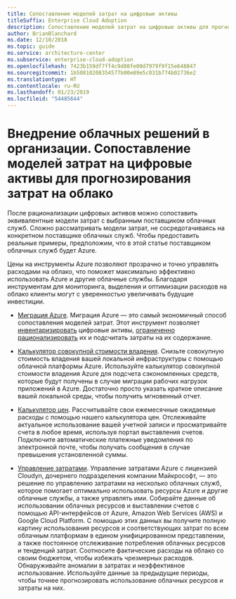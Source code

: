 ```yaml
---
title: Сопоставление моделей затрат на цифровые активы
titleSuffix: Enterprise Cloud Adoption
description: Сопоставление моделей затрат на цифровые активы для прогнозирования затрат на облако
author: BrianBlanchard
ms.date: 12/10/2018
ms.topic: guide
ms.service: architecture-center
ms.subservice: enterprise-cloud-adoption
ms.openlocfilehash: 7423b159df7ff4c9d88fe00d7979f9f15e648847
ms.sourcegitcommit: 1b50810208354577b00e89e5c031b774b02736e2
ms.translationtype: HT
ms.contentlocale: ru-RU
ms.lasthandoff: 01/23/2019
ms.locfileid: "54485644"
---
```

# <a name="enterprise-cloud-adoption-align-cost-models-with-the-digital-estate-to-forecast-cloud-costs"></a>Внедрение облачных решений в организации. Сопоставление моделей затрат на цифровые активы для прогнозирования затрат на облако

После рационализации цифровых активов можно сопоставить эквивалентные модели затрат с выбранным поставщиком облачных служб. Сложно рассматривать модели затрат, не сосредотачиваясь на конкретном поставщике облачных служб. Чтобы предоставить реальные примеры, предположим, что в этой статье поставщиком облачных служб будет Azure.

Цены на инструменты Azure позволяют прозрачно и точно управлять расходами на облако, что поможет максимально эффективно использовать Azure и другие облачные службы. Благодаря инструментам для мониторинга, выделения и оптимизации расходов на облако клиенты могут с уверенностью увеличивать будущие инвестиции.

- [Миграция Azure](/azure/migrate/migrate-overview). Миграция Azure — это самый экономичный способ сопоставления моделей затрат. Этот инструмент позволяет [инвентаризировать](inventory.md) цифровые активы, [ограниченно рационализировать](rationalize.md) их и подсчитать затраты на их содержание.

- [Калькулятор совокупной стоимости владения](https://azure.com/tco). Снизьте совокупную стоимость владения вашей локальной инфраструктуры с помощью облачной платформы Azure. Используйте калькулятор совокупной стоимости владения Azure для подсчета сэкономленных средств, которые будут получены в случае миграции рабочих нагрузок приложений в Azure. Достаточно просто указать краткое описание вашей локальной среды, чтобы получить мгновенный отчет.

- [Калькулятор цен](https://azure.microsoft.com/en-in/pricing/). Рассчитывайте свои ежемесячные ожидаемые расходы с помощью нашего калькулятора цен. Отслеживайте актуальное использование вашей учетной записи и просматривайте счета в любое время, используя портал выставления счетов. Подключите автоматические платежные уведомления по электронной почте, чтобы получать сообщения в случае превышения установленной суммы.

- [Управление затратами](https://azure.microsoft.com/en-in/services/cost-management/). Управление затратами Azure с лицензией Cloudyn, дочернего подразделения компании Майкрософт, — это решение по управлению затратами на несколько облачных служб, которое помогает оптимально использовать ресурсы Azure и другие облачные службы, а также управлять ими. Собирайте данные об использовании облачных ресурсов и выставлении счетов с помощью API-интерфейсов от Azure, Amazon Web Services (AWS) и Google Cloud Platform. С помощью этих данных вы получите полную картину использования ресурсов и соответствующих затрат по всем облачным платформам в едином унифицированном представлении, а также постоянное отслеживание потребления облачных ресурсов и тенденций затрат. Соотносите фактические расходы на облако со своим бюджетом, чтобы избежать чрезмерных расходов. Обнаруживайте аномалии в затратах и неэффективное использование. Используйте данные за предыдущие периоды, чтобы точнее прогнозировать использование облачных ресурсов и затраты на них.
